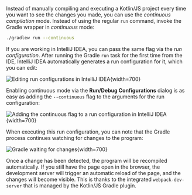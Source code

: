 [//]: # (title: 开发服务器与持续编译)

Instead of manually compiling and executing a Kotlin/JS project every time you want to see the changes you made,
you can use the _continuous compilation_ mode. Instead of using the regular `run` command, invoke the Gradle wrapper
in _continuous_ mode:

```bash
./gradlew run --continuous
```

If you are working in IntelliJ IDEA, you can pass the same flag via the _run configuration_. After running the Gradle
`run` task for the first time from the IDE, IntelliJ IDEA automatically generates a run configuration for it,
which you can edit:

![Editing run configurations in IntelliJ IDEA](edit-configurations.png){width=700}

Enabling continuous mode via the **Run/Debug Configurations** dialog is as easy as adding the `--continuous` flag to the
arguments for the run configuration:

![Adding the continuous flag to a run configuration in IntelliJ IDEA](run-debug-configurations.png){width=700}

When executing this run configuration, you can note that the Gradle process continues watching for changes to the program:

![Gradle waiting for changes](waiting-for-changes.png){width=700}

Once a change has been detected, the program will be recompiled automatically. If you still have the page open in the browser,
the development server will trigger an automatic reload of the page, and the changes will become visible.
This is thanks to the integrated `webpack-dev-server` that is managed by the Kotlin/JS Gradle plugin.
